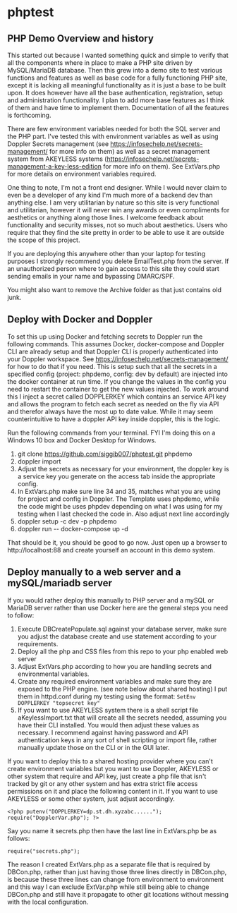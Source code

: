 # phptest
## PHP Demo Overview and history
This started out because I wanted something quick and simple to verify that all the components where in place to make a PHP site driven by MySQL/MariaDB database. Then this grew into a demo site to test various functions and features as well as base code for a fully functioning PHP site, except it is lacking all meaningful functionality as it is just a base to be built upon. It does however have all the base authentication, registration, setup and administration functionality. I plan to add more base features as I think of them and have time to implement them. Documentation of all the features is forthcoming. 

There are few environment variables needed for both the SQL server and the PHP part. I've tested this with environment variables as well as using Doppler Secrets management (see https://infosechelp.net/secrets-management/ for more info on them) as well as a secret management system from AKEYLESS systems (https://infosechelp.net/secrets-management-a-key-less-edition for more info on them). See ExtVars.php for more details on environment variables required.

One thing to note, I'm not a front end designer. While I would never claim to even be a developer of any kind I'm much more of a backend dev than anything else. I am very utilitarian by nature so this site is very functional and utilitarian, however it will never win any awards or even compliments for aesthetics or anything along those lines. I welcome feedback about functionality and security misses, not so much about aesthetics. Users who require that they find the site pretty in order to be able to use it are outside the scope of this project. 

If you are deploying this anywhere other than your laptop for testing purposes I strongly recommend you delete EmailTest.php from the server. If an unauthorized person where to gain access to this site they could start sending emails in your name and bypassing DMARC/SPF. 

You might also want to remove the Archive folder as that just contains old junk. 

## Deploy with Docker and Doppler

To set this up using Docker and fetching secrets to Doppler run the following commands. This assumes Docker, docker-compose and Doppler CLI are already setup and that Doppler CLI is properly authenticated into your Doppler workspace. See https://infosechelp.net/secrets-management/ for how to do that if you need. This is setup such that all the secrets in a specified config (project: phpdemo, config: dev by default) are injected into the docker container at run time. If you change the values in the config you need to restart the container to get the new values injected. To work around this I inject a secret called DOPPLERKEY which contains an service API key and allows the program to fetch each secret as needed on the fly via API and therefor always have the most up to date value. While it may seem counterintuitive to have a doppler API key inside doppler, this is the logic.

Run the following commands from your terminal. FYI I'm doing this on a Windows 10 box and Docker Desktop for Windows. 

1. git clone https://github.com/siggib007/phptest.git phpdemo
2. doppler import
3. Adjust the secrets as necessary for your environment, the doppler key is a service key you generate on the access tab inside the appropriate config. 
4. In ExtVars.php make sure line 34 and 35, matches what you are using for project and config in Doppler. The Template uses phpdemo, while the code might be uses phpdev depending on what I was using for my testing when I last checked the code in. Also adjust next line accordingly
5. doppler setup -c dev -p phpdemo
6. doppler run -- docker-compose up -d

That should be it, you should be good to go now. Just open up a browser to http://localhost:88 and create yourself an account in this demo system.

## Deploy manually to a web server and a mySQL/mariadb server

If you would rather deploy this manually to PHP server and a mySQL or MariaDB server rather than use Docker here are the general steps you need to follow:

1. Execute DBCreatePopulate.sql against your database server, make sure you adjust the database create and use statement according to your requirements. 
2. Deploy all the php and CSS files from this repo to your php enabled web server
3. Adjust ExtVars.php according to how you are handling secrets and environmental variables. 
4. Create any required environment variables and make sure they are exposed to the PHP engine. (see note below about shared hosting)
   I put them in httpd.conf during my testing using the format:
   `SetEnv DOPPLERKEY "topsecret key"`
5. If you want to use AKEYLESS system there is a shell script file aKeylessImport.txt that will create all the secrets needed, assuming you have their CLI installed. You would then adjust these values as necessary. I recommend against having password and API authentication keys in any sort of shell scripting or import file, rather manually update those on the CLI or in the GUI later.

If you want to deploy this to a shared hosting provider where you can't create environment variables but you want to use Doppler, AKEYLESS or other system that require and API key, just create a php file that isn't tracked by git or any other system and has extra strict file access permissions on it and place the following content in it. If you want to use AKEYLESS or some other system, just adjust accordingly.

`<?php
putenv("DOPPLERKEY=dp.st.dh.xyzabc......");
require("DopplerVar.php");
?>`

Say you name it secrets.php then have the last line in ExtVars.php be as follows:

`require("secrets.php");`

The reason I created ExtVars.php as a separate file that is required by DBCon.php, rather than just having those three lines directly in DBCon.php, is because these three lines can change from environment to environment and this way I can exclude ExtVar.php while still being able to change DBCon.php and still have it propagate to other git locations without messing with the local configuration. 
